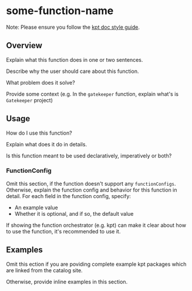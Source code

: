 # some-function-name

Note: Please ensure you follow the [kpt doc style guide].

## Overview

Explain what this function does in one or two sentences.

Describe why the user should care about this function.

What problem does it solve?

Provide some context (e.g. In the `gatekeeper` function, explain what's
is `Gatekeeper` project)

## Usage

How do I use this function?

Explain what does it do in details.

Is this function meant to be used declaratively, imperatively or both?

### FunctionConfig

Omit this section, if the function doesn't support any `functionConfigs`.
Otherwise, explain the function config and behavior for this function in detail.
For each field in the function config, specify:

- An example value
- Whether it is optional, and if so, the default value

If showing the function orchestrator (e.g. kpt) can make it clear about how to
use the function, it's recommended to use it.

## Examples

Omit this ection if you are poviding complete example kpt packages which are
linked from the catalog site.

Otherwise, provide inline examples in this section.

[kpt doc style guide]: https://github.com/GoogleContainerTools/kpt/blob/main/docs/style-guides/docs.md
